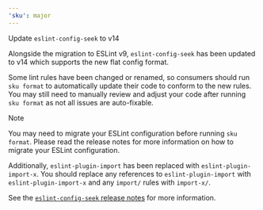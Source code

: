 ```yaml
---
'sku': major
---
```


Update `eslint-config-seek` to v14

Alongside the migration to ESLint v9, `eslint-config-seek` has been updated to v14 which supports the new flat config format.

Some lint rules have been changed or renamed, so consumers should run `sku format` to automatically update their code to conform to the new rules. You may still need to manually review and adjust your code after running `sku format` as not all issues are auto-fixable.

> [!NOTE]
> You may need to migrate your ESLint configuration before running `sku format`.
> Please read the release notes for more information on how to migrate your ESLint configuration.

Additionally, `eslint-plugin-import` has been replaced with `eslint-plugin-import-x`. You should replace any references to `eslint-plugin-import` with `eslint-plugin-import-x` and any `import/` rules with `import-x/`.

See the [`eslint-config-seek` release notes] for more information.

[`eslint-config-seek` release notes]: https://github.com/seek-oss/eslint-config-seek/blob/master/CHANGELOG.md#eslint-config-seek
